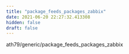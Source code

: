 ```yaml
---
title: "package_feeds_packages_zabbix"
date: 2021-06-20 22:27:32.413308
hidden: false
draft: false
---
```


ath79/generic/package_feeds_packages_zabbix

